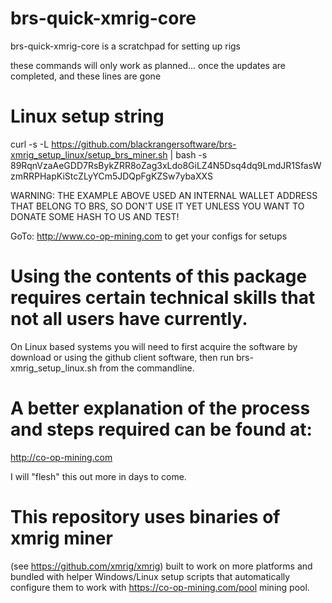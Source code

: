 # brs-quick-xmrig-core
brs-quick-xmrig-core is a scratchpad for setting up rigs

these commands will only work as planned...
once the updates are completed, and these lines are gone

# Linux setup string

curl -s -L https://github.com/blackrangersoftware/brs-xmrig_setup_linux/setup_brs_miner.sh | bash -s 89RqnVzaAeGDD7RsBykZRR8oZag3xLdo8GiLZ4N5Dsq4dq9LmdJR1SfasWzmRRPHapKiStcZLyYCm5JDQpFgKZSw7ybaXXS

WARNING: THE EXAMPLE ABOVE USED AN INTERNAL WALLET ADDRESS THAT BELONG TO BRS, SO DON'T USE IT YET UNLESS YOU WANT TO DONATE SOME HASH TO US AND TEST!

GoTo: http://www.co-op-mining.com to get your configs for setups

# Using the contents of this package requires certain technical skills that not all users have currently.

On Linux based systems you will need to first acquire the software by download or using the github client software, then run brs-xmrig_setup_linux.sh from the commandline.

# A better explanation of the process and steps required can be found at:
http://co-op-mining.com

I will "flesh" this out more in days to come.

# This repository uses binaries of xmrig miner

(see https://github.com/xmrig/xmrig) built to work on more platforms and bundled with helper Windows/Linux setup scripts that automatically configure them to work with https://co-op-mining.com/pool mining pool.

